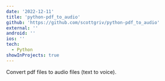 ```yaml
---
date: '2022-12-11'
title: 'python-pdf_to_audio'
github: 'https://github.com/scottgriv/python-pdf_to_audio'
external: ''
android: ''
ios: ''
tech:
  - Python
showInProjects: true
---
```


Convert pdf files to audio files (text to voice).
